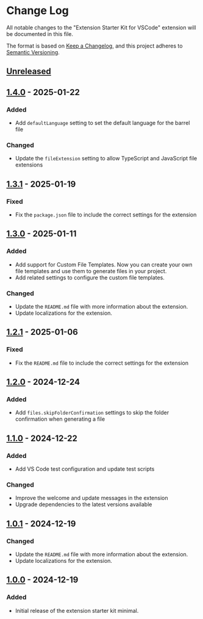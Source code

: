# Change Log

All notable changes to the "Extension Starter Kit for VSCode" extension will be documented in this file.

The format is based on [Keep a Changelog](https://keepachangelog.com/en/1.0.0/),
and this project adheres to [Semantic Versioning](https://semver.org/spec/v2.0.0.html).

## [Unreleased]

## [1.4.0] - 2025-01-22

### Added

- Add `defaultLanguage` setting to set the default language for the barrel file

### Changed

- Update the `fileExtension` setting to allow TypeScript and JavaScript file extensions

## [1.3.1] - 2025-01-19

### Fixed

- Fix the `package.json` file to include the correct settings for the extension

## [1.3.0] - 2025-01-11

### Added

- Add support for Custom File Templates. Now you can create your own file templates and use them to generate files in your project.
- Add related settings to configure the custom file templates.

### Changed

- Update the `README.md` file with more information about the extension.
- Update localizations for the extension.

## [1.2.1] - 2025-01-06

### Fixed

- Fix the `README.md` file to include the correct settings for the extension

## [1.2.0] - 2024-12-24

### Added

- Add `files.skipFolderConfirmation` settings to skip the folder confirmation when generating a file

## [1.1.0] - 2024-12-22

### Added

- Add VS Code test configuration and update test scripts

### Changed

- Improve the welcome and update messages in the extension
- Upgrade dependencies to the latest versions available

## [1.0.1] - 2024-12-19

### Changed

- Update the `README.md` file with more information about the extension.
- Update localizations for the extension.

## [1.0.0] - 2024-12-19

### Added

- Initial release of the extension starter kit minimal.

[unreleased]: https://github.com/ManuelGil/vscode-typescript-generator/compare/v1.4.0...HEAD
[1.4.0]: https://github.com/ManuelGil/vscode-typescript-generator/compare/v1.3.1...v1.4.0
[1.3.1]: https://github.com/ManuelGil/vscode-typescript-generator/compare/v1.3.0...v1.3.1
[1.3.0]: https://github.com/ManuelGil/vscode-typescript-generator/compare/v1.2.1...v1.3.0
[1.2.1]: https://github.com/ManuelGil/vscode-typescript-generator/compare/v1.2.0...v1.2.1
[1.2.0]: https://github.com/ManuelGil/vscode-typescript-generator/compare/v1.1.0...v1.2.0
[1.1.0]: https://github.com/ManuelGil/vscode-typescript-generator/compare/v1.0.1...v1.1.0
[1.0.1]: https://github.com/ManuelGil/vscode-typescript-generator/compare/v1.0.0...v1.0.1
[1.0.0]: https://github.com/ManuelGil/vscode-typescript-generator/releases/tag/v1.0.0
